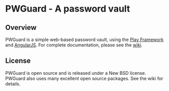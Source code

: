 # PWGuard - A password vault

## Overview

PWGuard is a simple web-based password vault, using the
[Play Framework][] and [AngularJS][]. For complete documentation,
please see the [wiki](https://github.com/bmc/pwguard/wiki).

## License

PWGuard is open source and is released under a New BSD license. PWGuard also
uses many excellent open source packages. See the wiki for details.

[Play Framework]: https://playframework.com/
[AngularJS]: https://angularjs.org/
